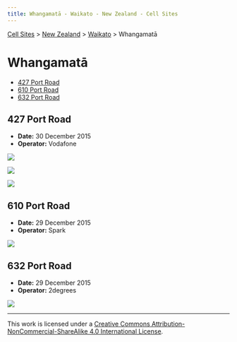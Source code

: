 ```yaml
---
title: Whangamatā - Waikato - New Zealand - Cell Sites
---
```


[Cell Sites](../../) > [New Zealand](../) > [Waikato](./) > Whangamatā

# Whangamatā

* [427 Port Road](#427-port-road)
* [610 Port Road](#610-port-road)
* [632 Port Road](#632-port-road)

## 427 Port Road

* **Date:** 30 December 2015
* **Operator:** Vodafone

![](https://f001.backblazeb2.com/file/CellSites/NZ/WKO/20151230-111003.jpg)

![](https://f001.backblazeb2.com/file/CellSites/NZ/WKO/20151230-111257.jpg)

![](https://f001.backblazeb2.com/file/CellSites/NZ/WKO/20151230-111125.jpg)

## 610 Port Road

* **Date:** 29 December 2015
* **Operator:** Spark

![](https://f001.backblazeb2.com/file/CellSites/NZ/WKO/20151229-162706.jpg)

## 632 Port Road

* **Date:** 29 December 2015
* **Operator:** 2degrees

![](https://f001.backblazeb2.com/file/CellSites/NZ/WKO/20151229-162930.jpg)

---

This work is licensed under a [Creative Commons Attribution-NonCommercial-ShareAlike 4.0 International License](http://creativecommons.org/licenses/by-nc-sa/4.0/).
